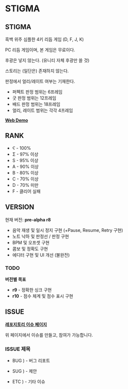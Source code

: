 # STIGMA

## STIGMA
흑백 위주 심플한 4키 리듬 게임 (D, F, J, K)

PC 리듬 게임이며, 본 게임은 무료이다.

후광은 넣지 않는다. (유니티 자체 후광만 쓸 것)

스토리는 (일단은) 존재하지 않는다.

판정에서 얼리/레이트 여부는 기재한다.
 * 퍼펙트 판정 범위는 6프레임
 * 굿 판정 범위는 12프레임
 * 배드 판정 범위는 18프레임
 * 얼리, 레이트 범위는 각각 4프레임
 
 
 **[Web Demo](https://papertoy1127.github.io/Stigma/)** 

## RANK
 * Ϛ - 100%
 * Σ - 97% 이상
 * S - 95% 이상
 * A - 90% 이상
 * B - 80% 이상
 * C - 70% 이상
 * D - 70% 미만
 * F - 클리어 실패

## VERSION
현재 버전: **pre-alpha r8**
 * 음악 재생 및 일시 정지 구현 (+Pause, Resume, Retry 구현)
 * 노트 낙하 및 판정선 / 판정 구현
 * BPM 및 오프셋 구현
 * 콤보 및 정확도 구현
 * 에디터 구현 및 UI 개선 (불완전)
### TODO
**버전별 목표**
 * **r9** - 정확한 싱크 구현
 * **r10** - 점수 체계 및 점수 표시 구현

## ISSUE
**[레포지토리 이슈 페이지](https://github.com/sqUve-kr/STIGMA/issues)**

위 페이지에서 이슈를 만들고, 참여가 가능합니다.
### ISSUE 제목

 * BUG ) - 버그 리포트

 * SUG ) - 제안

 * ETC ) - 기타 이슈
